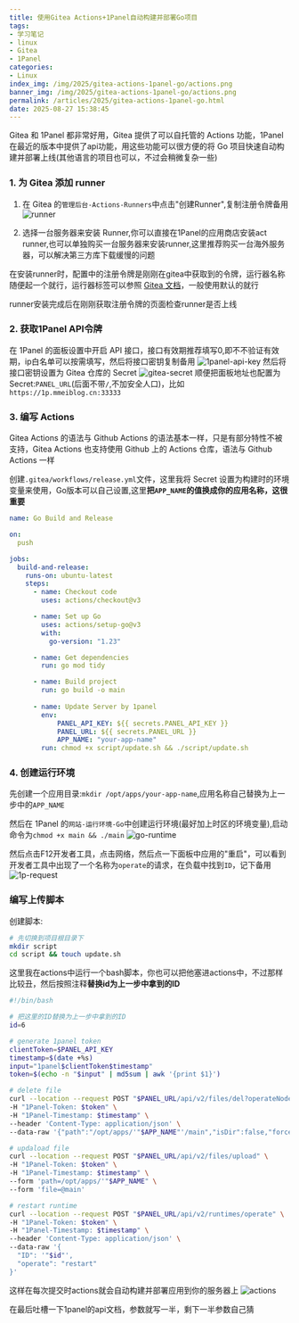 ```yaml
---
title: 使用Gitea Actions+1Panel自动构建并部署Go项目
tags:
- 学习笔记
- linux
- Gitea
- 1Panel
categories: 
- Linux
index_img: /img/2025/gitea-actions-1panel-go/actions.png
banner_img: /img/2025/gitea-actions-1panel-go/actions.png
permalink: /articles/2025/gitea-actions-1panel-go.html
date: 2025-08-27 15:38:45
---
```


Gitea 和 1Panel 都非常好用，Gitea 提供了可以自托管的 Actions 功能，1Panel 在最近的版本中提供了api功能，用这些功能可以很方便的将 Go 项目快速自动构建并部署上线(其他语言的项目也可以，不过会稍微复杂一些)

### 1. 为 Gitea 添加 runner

1. 在 Gitea 的`管理后台-Actions-Runners`中点击"创建Runner",复制注册令牌备用
![runner](/img/2025/gitea-actions-1panel-go/runner.png)

2. 选择一台服务器来安装 Runner,你可以直接在1Panel的应用商店安装act runner,也可以单独购买一台服务器来安装runner,这里推荐购买一台海外服务器，可以解决第三方库下载缓慢的问题  

在安装runner时，配置中的注册令牌是刚刚在gitea中获取到的令牌，运行器名称随便起一个就行，运行器标签可以参照 [Gitea 文档](https://docs.gitea.com/usage/actions/act-runner#labels)，一般使用默认的就行  

runner安装完成后在刚刚获取注册令牌的页面检查runner是否上线

### 2. 获取1Panel API令牌

在 1Panel 的面板设置中开启 API 接口，接口有效期推荐填写0,即不不验证有效期，ip白名单可以按需填写，然后将接口密钥复制备用
![1panel-api-key](/img/2025/gitea-actions-1panel-go/1panel-api-key.png)
然后将接口密钥设置为 Gitea 仓库的 Secret
![gitea-secret](/img/2025/gitea-actions-1panel-go/gitea-secret.png)
顺便把面板地址也配置为Secret:`PANEL_URL`(后面不带`/`,不加安全人口)，比如`https://1p.mmeiblog.cn:33333`

### 3. 编写 Actions

Gitea Actions 的语法与 Github Actions 的语法基本一样，只是有部分特性不被支持，Gitea Actions 也支持使用 Github 上的 Actions 仓库，语法与 Github Actions 一样  

创建`.gitea/workflows/release.yml`文件，这里我将 Secret 设置为构建时的环境变量来使用，Go版本可以自己设置,这里**把`APP_NAME`的值换成你的应用名称，这很重要**  

```yaml
name: Go Build and Release

on:
  push

jobs:
  build-and-release:
    runs-on: ubuntu-latest
    steps:
      - name: Checkout code
        uses: actions/checkout@v3

      - name: Set up Go
        uses: actions/setup-go@v3
        with:
          go-version: "1.23"

      - name: Get dependencies
        run: go mod tidy

      - name: Build project
        run: go build -o main
      
      - name: Update Server by 1panel
        env:
            PANEL_API_KEY: ${{ secrets.PANEL_API_KEY }}
            PANEL_URL: ${{ secrets.PANEL_URL }}
            APP_NAME: "your-app-name"
        run: chmod +x script/update.sh && ./script/update.sh
```

### 4. 创建运行环境

先创建一个应用目录:`mkdir /opt/apps/your-app-name`,应用名称自己替换为上一步中的`APP_NAME`

然后在 1Panel 的`网站-运行环境-Go`中创建运行环境(最好加上时区的环境变量),启动命令为`chmod +x main && ./main`
![go-runtime](/img/2025/gitea-actions-1panel-go/go-runtime.png)

然后点击F12开发者工具，点击网络，然后点一下面板中应用的"重启"，可以看到开发者工具中出现了一个名称为`operate`的请求，在负载中找到`ID`，记下备用
![1p-request](/img/2025/gitea-actions-1panel-go/1p-request.png)

### 编写上传脚本

创建脚本:

```bash
# 先切换到项目根目录下
mkdir script
cd script && touch update.sh
```

这里我在actions中运行一个bash脚本，你也可以把他塞进actions中，不过那样比较丑，然后按照注释**替换id为上一步中拿到的ID**

```bash
#!/bin/bash

# 把这里的ID替换为上一步中拿到的ID
id=6

# generate 1panel token
clientToken=$PANEL_API_KEY
timestamp=$(date +%s)
input="1panel$clientToken$timestamp"
token=$(echo -n "$input" | md5sum | awk '{print $1}')

# delete file
curl --location --request POST "$PANEL_URL/api/v2/files/del?operateNode=undefined" \
-H "1Panel-Token: $token" \
-H "1Panel-Timestamp: $timestamp" \
--header 'Content-Type: application/json' \
--data-raw '{"path":"/opt/apps/'"$APP_NAME"'/main","isDir":false,"forceDelete":true}'

# updaload file
curl --location --request POST "$PANEL_URL/api/v2/files/upload" \
-H "1Panel-Token: $token" \
-H "1Panel-Timestamp: $timestamp" \
--form 'path=/opt/apps/'"$APP_NAME" \
--form 'file=@main'

# restart runtime 
curl --location --request POST "$PANEL_URL/api/v2/runtimes/operate" \
-H "1Panel-Token: $token" \
-H "1Panel-Timestamp: $timestamp" \
--header 'Content-Type: application/json' \
--data-raw '{
  "ID": '"$id"',
  "operate": "restart"
}'
```

这样在每次提交时actions就会自动构建并部署应用到你的服务器上
![actions](/img/2025/gitea-actions-1panel-go/actions.png)

在最后吐槽一下1panel的api文档，参数就写一半，剩下一半参数自己猜
